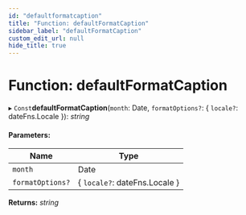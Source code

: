 ```yaml
---
id: "defaultformatcaption"
title: "Function: defaultFormatCaption"
sidebar_label: "defaultFormatCaption"
custom_edit_url: null
hide_title: true
---
```


# Function: defaultFormatCaption

▸ `Const`**defaultFormatCaption**(`month`: Date, `formatOptions?`: { `locale?`: dateFns.Locale  }): *string*

#### Parameters:

Name | Type |
------ | ------ |
`month` | Date |
`formatOptions?` | { `locale?`: dateFns.Locale  } |

**Returns:** *string*

